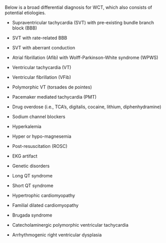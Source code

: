 Below is a broad differential diagnosis for WCT, which also consists of potential etiologies.

- Supraventricular tachycardia (SVT) with pre-existing bundle branch block (BBB)

- SVT with rate-related BBB

- SVT with aberrant conduction

- Atrial fibrillation (Afib) with Wolff-Parkinson-White syndrome (WPWS)

- Ventricular tachycardia (VT)

- Ventricular fibrillation (VFib)

- Polymorphic VT (torsades de pointes)

- Pacemaker mediated tachycardia (PMT)

- Drug overdose (i.e., TCA’s, digitalis, cocaine, lithium, diphenhydramine)

- Sodium channel blockers

- Hyperkalemia

- Hyper or hypo-magnesemia

- Post-resuscitation (ROSC)

- EKG artifact

- Genetic disorders

- Long QT syndrome

- Short QT syndrome

- Hypertrophic cardiomyopathy

- Familial dilated cardiomyopathy

- Brugada syndrome

- Catecholaminergic polymorphic ventricular tachycardia

- Arrhythmogenic right ventricular dysplasia